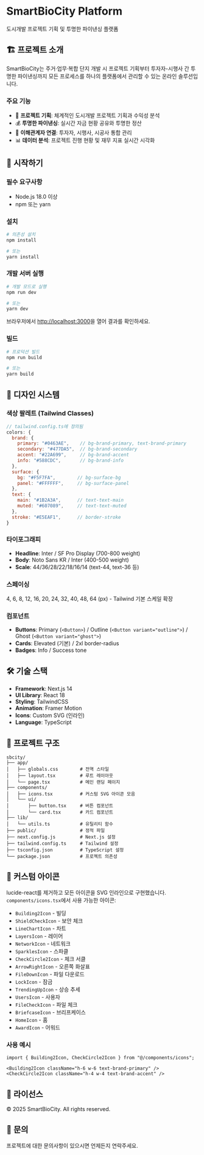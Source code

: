 # SmartBioCity Platform

도시개발 프로젝트 기획 및 투명한 파이낸싱 플랫폼

## 🏗️ 프로젝트 소개

SmartBioCity는 주거·업무·복합 단지 개발 시 프로젝트 기획부터 투자자-시행사 간 투명한 파이낸싱까지 모든 프로세스를 하나의 플랫폼에서 관리할 수 있는 온라인 솔루션입니다.

### 주요 기능

- 🏢 **프로젝트 기획**: 체계적인 도시개발 프로젝트 기획과 수익성 분석
- 💰 **투명한 파이낸싱**: 실시간 자금 현황 공유와 투명한 정산
- 🤝 **이해관계자 연결**: 투자자, 시행사, 시공사 통합 관리
- 📊 **데이터 분석**: 프로젝트 진행 현황 및 재무 지표 실시간 시각화

## 🚀 시작하기

### 필수 요구사항

- Node.js 18.0 이상
- npm 또는 yarn

### 설치

```bash
# 의존성 설치
npm install

# 또는
yarn install
```

### 개발 서버 실행

```bash
# 개발 모드로 실행
npm run dev

# 또는
yarn dev
```

브라우저에서 [http://localhost:3000](http://localhost:3000)을 열어 결과를 확인하세요.

### 빌드

```bash
# 프로덕션 빌드
npm run build

# 또는
yarn build
```

## 🎨 디자인 시스템

### 색상 팔레트 (Tailwind Classes)

```js
// tailwind.config.ts에 정의됨
colors: {
  brand: {
    primary: "#0463AE",    // bg-brand-primary, text-brand-primary
    secondary: "#477DA5",  // bg-brand-secondary
    accent: "#22A699",     // bg-brand-accent
    info: "#588CDC",       // bg-brand-info
  },
  surface: {
    bg: "#F5F7FA",        // bg-surface-bg
    panel: "#FFFFFF",     // bg-surface-panel
  },
  text: {
    main: "#1B2A3A",      // text-text-main
    muted: "#607089",     // text-text-muted
  },
  stroke: "#E5EAF1",      // border-stroke
}
```

### 타이포그래피

- **Headline**: Inter / SF Pro Display (700-800 weight)
- **Body**: Noto Sans KR / Inter (400-500 weight)
- **Scale**: 44/36/28/22/18/16/14 (text-44, text-36 등)

### 스페이싱

4, 6, 8, 12, 16, 20, 24, 32, 40, 48, 64 (px) - Tailwind 기본 스케일 확장

### 컴포넌트

- **Buttons**: Primary (`<Button>`) / Outline (`<Button variant="outline">`) / Ghost (`<Button variant="ghost">`)
- **Cards**: Elevated (기본) / 2xl border-radius
- **Badges**: Info / Success tone

## 🛠️ 기술 스택

- **Framework**: Next.js 14
- **UI Library**: React 18
- **Styling**: TailwindCSS
- **Animation**: Framer Motion
- **Icons**: Custom SVG (인라인)
- **Language**: TypeScript

## 📁 프로젝트 구조

```
sbcity/
├── app/
│   ├── globals.css        # 전역 스타일
│   ├── layout.tsx         # 루트 레이아웃
│   └── page.tsx           # 메인 랜딩 페이지
├── components/
│   ├── icons.tsx          # 커스텀 SVG 아이콘 모음
│   └── ui/
│       ├── button.tsx     # 버튼 컴포넌트
│       └── card.tsx       # 카드 컴포넌트
├── lib/
│   └── utils.ts           # 유틸리티 함수
├── public/                # 정적 파일
├── next.config.js         # Next.js 설정
├── tailwind.config.ts     # Tailwind 설정
├── tsconfig.json          # TypeScript 설정
└── package.json           # 프로젝트 의존성
```

## 🎨 커스텀 아이콘

lucide-react를 제거하고 모든 아이콘을 SVG 인라인으로 구현했습니다. `components/icons.tsx`에서 사용 가능한 아이콘:

- `Building2Icon` - 빌딩
- `ShieldCheckIcon` - 보안 체크
- `LineChartIcon` - 차트
- `LayersIcon` - 레이어
- `NetworkIcon` - 네트워크
- `SparklesIcon` - 스파클
- `CheckCircle2Icon` - 체크 서클
- `ArrowRightIcon` - 오른쪽 화살표
- `FileDownIcon` - 파일 다운로드
- `LockIcon` - 잠금
- `TrendingUpIcon` - 상승 추세
- `UsersIcon` - 사용자
- `FileCheckIcon` - 파일 체크
- `BriefcaseIcon` - 브리프케이스
- `HomeIcon` - 홈
- `AwardIcon` - 어워드

### 사용 예시

```tsx
import { Building2Icon, CheckCircle2Icon } from "@/components/icons";

<Building2Icon className="h-6 w-6 text-brand-primary" />
<CheckCircle2Icon className="h-4 w-4 text-brand-accent" />
```

## 📝 라이선스

© 2025 SmartBioCity. All rights reserved.

## 📧 문의

프로젝트에 대한 문의사항이 있으시면 언제든지 연락주세요.

